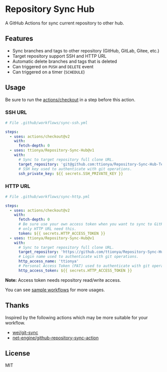 # Repository Sync Hub

A GitHub Actions for sync current repository to other hub.

## Features

- Sync branches and tags to other repository (GitHub, GitLab, Gitee, etc.)
- Target repository support SSH and HTTP URL
- Automatic delete branches and tags that is deleted
- Can triggered on `PUSH` and `DELETE` event
- Can triggered on a timer (`SCHEDULE`)

## Usage

Be sure to run the [actions/checkout](https://github.com/actions/checkout) in a step before this action.

### SSH URL

```yml
# File .github/workflows/sync-ssh.yml

steps:
  - uses: actions/checkout@v2
    with:
      fetch-depth: 0
  - uses: ttionya/Repository-Sync-Hub@v1
    with:
      # Sync to target repository full clone URL.
      target_repository: 'git@github.com:ttionya/Repository-Sync-Hub-Test.git'
      # SSH key used to authenticate with git operations.
      ssh_private_key: ${{ secrets.SSH_PRIVATE_KEY }}
```

### HTTP URL

```yml
# File .github/workflows/sync-http.yml

steps:
  - uses: actions/checkout@v2
    with:
      fetch-depth: 0
      # Be sure use your own access token when you want to sync to GitHub repository,
      # only HTTP URL need this.
      token: ${{ secrets.HTTP_ACCESS_TOKEN }}
  - uses: ttionya/Repository-Sync-Hub@v1
    with:
      # Sync to target repository full clone URL.
      target_repository: 'https://github.com/ttionya/Repository-Sync-Hub-Test.git'
      # Login name used to authenticate with git operations.
      http_access_name: 'ttionya'
      # Personal Access Token (PAT) used to authenticate with git operations.
      http_access_token: ${{ secrets.HTTP_ACCESS_TOKEN }}
```

**Note:** Access token needs repository read/write access.

You can see [sample workflows](/.github/workflows/) for more usages.

## Thanks

Inspired by the following actions which may be more suitable for your workflow.

- [wei/git-sync](https://github.com/wei/git-sync)
- [net-engine/github-repository-sync-action](https://github.com/net-engine/github-repository-sync-action)

## License

MIT
